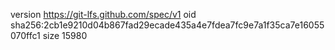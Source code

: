 version https://git-lfs.github.com/spec/v1
oid sha256:2cb1e9210d04b867fad29ecade435a4e7fdea7fc9e7a1f35ca7e16055070ffc1
size 15980
